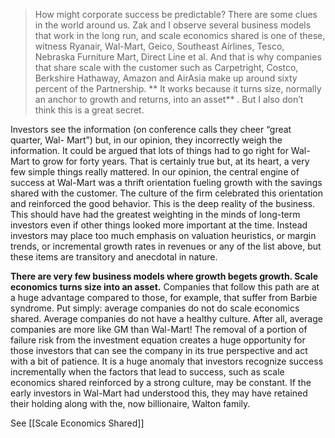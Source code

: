 > How might corporate success be predictable? There are some clues in the world around us. Zak and I observe several business models that work in the long run, and scale economics shared is one of these, witness Ryanair, Wal-Mart, Geico, Southeast Airlines, Tesco, Nebraska Furniture Mart, Direct Line et al. And that is why companies that share scale with the customer such as Carpetright, Costco, Berkshire Hathaway, Amazon and AirAsia make up around sixty percent of the Partnership. ** It works because it turns size, normally an anchor to growth and returns, into an asset** . But I also don’t think this is a great secret.

Investors see the information (on conference calls they cheer “great quarter, Wal- Mart”) but, in our opinion, they incorrectly weigh the information. It could be argued that lots of things had to go right for Wal-Mart to grow for forty years. That is certainly true but, at its heart, a very few simple things really mattered. In our opinion, the central engine of success at Wal-Mart was a thrift orientation fueling growth with the savings shared with the customer. The culture of the firm celebrated this orientation and reinforced the good behavior. This is the deep reality of the business. This should have had the greatest weighting in the minds of long-term investors even if other things looked more important at the time. Instead investors may place too much emphasis on valuation heuristics, or margin trends, or incremental growth rates in revenues or any of the list above, but these items are transitory and anecdotal in nature.

**There are very few business models where growth begets growth. Scale economics turns size into an asset.** Companies that follow this path are at a huge advantage compared to those, for example, that suffer from Barbie syndrome. Put simply: average companies do not do scale economics shared. Average companies do not have a healthy culture. After all, average companies are more like GM than Wal-Mart! The removal of a portion of failure risk from the investment equation creates a huge opportunity for those investors that can see the company in its true perspective and act with a bit of patience. It is a huge anomaly that investors recognize success incrementally when the factors that lead to success, such as scale economics shared reinforced by a strong culture, may be constant. If the early investors in Wal-Mart had understood this, they may have retained their holding along with the, now billionaire, Walton family.




See [[Scale Economics Shared]]